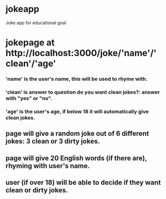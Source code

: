 # jokeapp
Joke app for educational goal

# jokepage at http://localhost:3000/joke/'name'/'clean'/'age'
### 'name' is the user's name, this will be used to rhyme with.
### 'clean' is answer to question do you want clean jokes?: answer with "yes" or "no".
### 'age' is the user's age, if below 18 it will automatically give clean jokes.



## page will give a random joke out of 6 different jokes: 3 clean or 3 dirty jokes. 
## page will give 20 English words (if there are), rhyming with user's name.
## user (if over 18) will be able to decide if they want clean or dirty jokes. 

